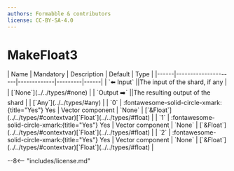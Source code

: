 ```yaml
---
authors: Formabble & contributors
license: CC-BY-SA-4.0
---
```



# MakeFloat3

<div class="sh-parameters" markdown="1">
| Name | Mandatory | Description | Default | Type |
|------|---------------------|-------------|---------|------|
| `⬅️ Input` ||The input of the shard, if any | | [`None`](../../types/#none) |
| `Output ➡️` ||The resulting output of the shard | | [`Any`](../../types/#any) |
| `0` | :fontawesome-solid-circle-xmark:{title="Yes"} Yes  | Vector component | `None` | [`&Float`](../../types/#contextvar)[`Float`](../../types/#float) |
| `1` | :fontawesome-solid-circle-xmark:{title="Yes"} Yes  | Vector component | `None` | [`&Float`](../../types/#contextvar)[`Float`](../../types/#float) |
| `2` | :fontawesome-solid-circle-xmark:{title="Yes"} Yes  | Vector component | `None` | [`&Float`](../../types/#contextvar)[`Float`](../../types/#float) |

</div>



--8<-- "includes/license.md"

